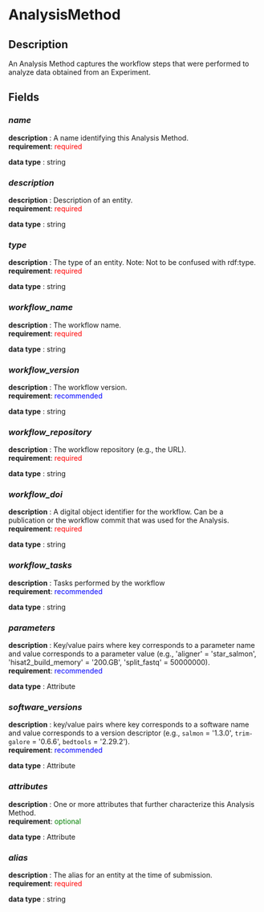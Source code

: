 # AnalysisMethod

## Description
An Analysis Method captures the workflow steps that were performed to analyze data obtained from an Experiment.

## Fields
### ***name***
**description** : A name identifying this Analysis Method.<br>
**requirement**: <span style="color: red;">required</span>

**data type** : string <br>
### ***description***
**description** : Description of an entity.<br>
**requirement**: <span style="color: red;">required</span>

**data type** : string <br>
### ***type***
**description** : The type of an entity. Note: Not to be confused with rdf:type.<br>
**requirement**: <span style="color: red;">required</span>

**data type** : string <br>
### ***workflow_name***
**description** : The workflow name.<br>
**requirement**: <span style="color: red;">required</span>

**data type** : string <br>
### ***workflow_version***
**description** : The workflow version.<br>
**requirement**: <span style="color: blue;">recommended</span>

**data type** : string <br>
### ***workflow_repository***
**description** : The workflow repository (e.g., the URL).<br>
**requirement**: <span style="color: red;">required</span>

**data type** : string <br>
### ***workflow_doi***
**description** : A digital object identifier for the workflow. Can be a publication or the workflow commit that was used for the Analysis.<br>
**requirement**: <span style="color: red;">required</span>

**data type** : string <br>
### ***workflow_tasks***
**description** : Tasks performed by the workflow<br>
**requirement**: <span style="color: blue;">recommended</span>

**data type** : string <br>
### ***parameters***
**description** : Key/value pairs where key corresponds to a parameter name and value corresponds to a parameter value (e.g., 'aligner' = 'star_salmon',  'hisat2_build_memory' = '200.GB', 'split_fastq' = 50000000).<br>
**requirement**: <span style="color: blue;">recommended</span>

**data type** : Attribute <br>
### ***software_versions***
**description** : key/value pairs where key corresponds to a software name and value corresponds to a version descriptor (e.g., `salmon` = '1.3.0', `trim-galore` = '0.6.6', `bedtools` = '2.29.2').<br>
**requirement**: <span style="color: blue;">recommended</span>

**data type** : Attribute <br>
### ***attributes***
**description** : One or more attributes that further characterize this Analysis Method.<br>
**requirement**: <span style="color: green;">optional</span>

**data type** : Attribute <br>
### ***alias***
**description** : The alias for an entity at the time of submission.<br>
**requirement**: <span style="color: red;">required</span>

**data type** : string <br>
